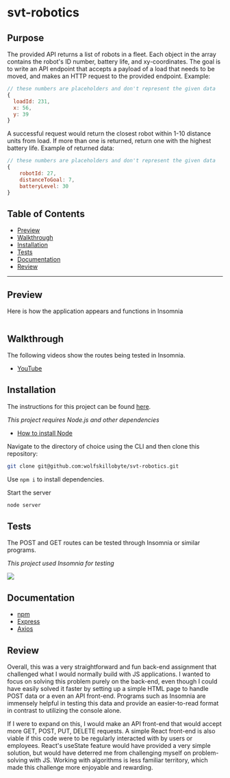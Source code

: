 # svt-robotics

## Purpose

The provided API returns a list of robots in a fleet. Each object in the array contains the robot's ID number, battery life, and xy-coordinates.
The goal is to write an API endpoint that accepts a payload of a load that needs to be moved, and makes an HTTP request to the provided endpoint. Example:

```js
// these numbers are placeholders and don't represent the given data
{
  loadId: 231,
  x: 56,
  y: 39
}
```

A successful request would return the closest robot within 1-10 distance units from load. If more than one is returned, return one with the highest battery life. Example of returned data:

```js
// these numbers are placeholders and don't represent the given data
{
    robotId: 27,
    distanceToGoal: 7,
    batteryLevel: 30
}
```

## Table of Contents

- [Preview](#Preview)
- [Walkthrough](#walkthrough)
- [Installation](#Installation)
- [Tests](#Tests)
- [Documentation](#Documentation)
- [Review](#Review)

---

## Preview

Here is how the application appears and functions in Insomnia

<img src='' />

## Walkthrough

The following videos show the routes being tested in Insomnia.

- [YouTube]()

## Installation

The instructions for this project can be found [here](https://github.com/SVT-Robotics/recruiting-takehome-services).

_This project requires Node.js and other dependencies_

- [How to install Node](https://docs.npmjs.com/downloading-and-installing-node-js-and-npm)

Navigate to the directory of choice using the CLI and then clone this repository:

```bash
git clone git@github.com:wolfskillobyte/svt-robotics.git
```

Use `npm i` to install dependencies.

Start the server

```bash
node server
```

## Tests

The POST and GET routes can be tested through Insomnia or similar programs.

_This project used Insomnia for testing_

<a href="https://docs.insomnia.rest/">
  <img src="https://img.shields.io/badge/Insomnia-black?style=for-the-badge&logo=insomnia&logoColor=5849BE" />
</a>

## Documentation

- [npm](https://docs.npmjs.com/)
- [Express](https://expressjs.com/en/4x/api.html)
- [Axios](https://axios-http.com/docs/intro)

## Review

Overall, this was a very straightforward and fun back-end assignment that challenged what I would normally build with JS applications. I wanted to focus on solving this problem purely on the back-end, even though I could have easily solved it faster by setting up a simple HTML page to handle POST data or a even an API front-end. Programs such as Insomnia are immensely helpful in testing this data and provide an easier-to-read format in contrast to utilizing the console alone.

If I were to expand on this, I would make an API front-end that would accept more GET, POST, PUT, DELETE requests.
A simple React front-end is also viable if this code were to be regularly interacted with by users or employees. React's useState feature would have provided a very simple solution, but would have deterred me from challenging myself on problem-solving with JS. Working with algorithms is less familiar territory, which made this challenge more enjoyable and rewarding.
